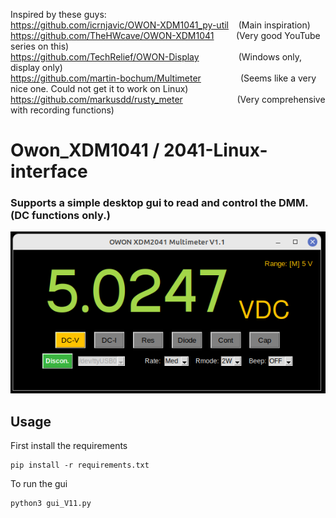 Inspired by these guys: </br>
https://github.com/icrnjavic/OWON-XDM1041_py-util  &nbsp;&nbsp; (Main inspiration) </br>
https://github.com/TheHWcave/OWON-XDM1041  &nbsp;&nbsp;&nbsp;&nbsp;&nbsp;&nbsp;&nbsp; (Very good YouTube series on this)</br>
https://github.com/TechRelief/OWON-Display  &nbsp;&nbsp;&nbsp;&nbsp;&nbsp;&nbsp;&nbsp;&nbsp;&nbsp;&nbsp;&nbsp;&nbsp;&nbsp;&nbsp; (Windows only, display only)</br>
https://github.com/martin-bochum/Multimeter  &nbsp;&nbsp;&nbsp;&nbsp;&nbsp;&nbsp;&nbsp;&nbsp;&nbsp;&nbsp;&nbsp;&nbsp;&nbsp;&nbsp; (Seems like a very nice one. Could not get it to work on Linux)</br>
https://github.com/markusdd/rusty_meter  &nbsp;&nbsp;&nbsp;&nbsp;&nbsp;&nbsp;&nbsp;&nbsp;&nbsp;&nbsp;&nbsp;&nbsp;&nbsp;&nbsp;&nbsp;&nbsp;&nbsp;&nbsp;&nbsp;&nbsp; (Very comprehensive with recording functions)</br>



# Owon_XDM1041 / 2041-Linux-interface
### Supports a simple desktop gui to read and control the DMM. (DC functions only.)</br>
![GUI](DMM1.1.png)



## Usage </br>
First install the requirements
```shell
pip install -r requirements.txt
```

To run the gui
```shell
python3 gui_V11.py
```

